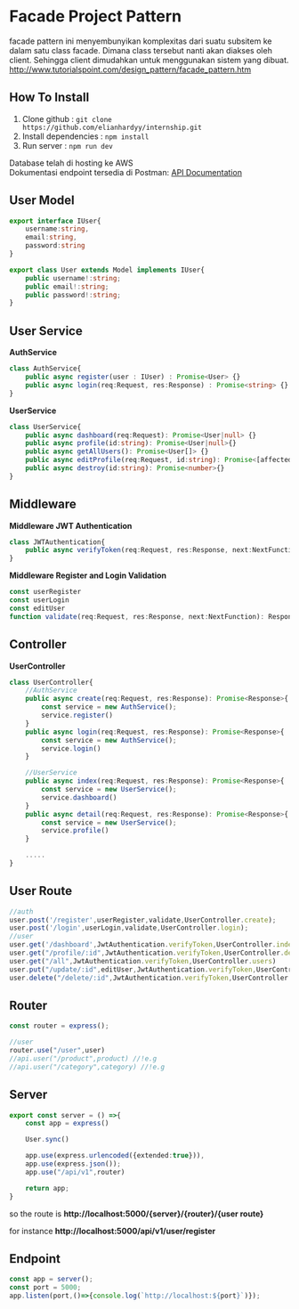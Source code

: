 # Facade Project Pattern

 facade pattern ini menyembunyikan komplexitas dari suatu subsitem ke dalam satu class facade. Dimana class tersebut nanti akan diakses oleh client. Sehingga client dimudahkan untuk menggunakan sistem yang dibuat. http://www.tutorialspoint.com/design_pattern/facade_pattern.htm



## How To Install
1. Clone github : `git clone https://github.com/elianhardyy/internship.git`
2. Install dependencies : `npm install`
3. Run server : `npm run dev`

Database telah di hosting ke AWS <br>
Dokumentasi endpoint tersedia di Postman: [API Documentation](https://documenter.getpostman.com/view/18886846/2sAXxJiapN)
## User Model

```ts
export interface IUser{
    username:string,
    email:string,
    password:string
}

export class User extends Model implements IUser{
    public username!:string;
    public email!:string;
    public password!:string;
}
```
## User Service

**AuthService**

```ts
class AuthService{
    public async register(user : IUser) : Promise<User> {}
    public async login(req:Request, res:Response) : Promise<string> {}
}
```

**UserService**

```ts
class UserService{
    public async dashboard(req:Request): Promise<User|null> {}
    public async profile(id:string): Promise<User|null>{}
    public async getAllUsers(): Promise<User[]> {}
    public async editProfile(req:Request, id:string): Promise<[affectedCount:number]>{}
    public async destroy(id:string): Promise<number>{}
}
```

## Middleware
**Middleware JWT Authentication**
```ts
class JWTAuthentication{
    public async verifyToken(req:Request, res:Response, next:NextFunction): Promise<Response|void>{}
}

```

**Middleware Register and Login Validation**
```ts
const userRegister
const userLogin
const editUser
function validate(req:Request, res:Response, next:NextFunction): Response<any,Record<string,any>> | undefined{}
```
## Controller
**UserController**
```ts
class UserController{
    //AuthService
    public async create(req:Request, res:Response): Promise<Response>{
        const service = new AuthService();
        service.register()
    }
    public async login(req:Request, res:Response): Promise<Response>{
        const service = new AuthService();
        service.login()
    }

    //UserService
    public async index(req:Request, res:Response): Promise<Response>{
        const service = new UserService();
        service.dashboard()
    }
    public async detail(req:Request, res:Response): Promise<Response>{
        const service = new UserService();
        service.profile()
    }

    .....
}

```

## User Route
```ts
//auth
user.post('/register',userRegister,validate,UserController.create);
user.post('/login',userLogin,validate,UserController.login);
//user
user.get('/dashboard',JwtAuthentication.verifyToken,UserController.index)
user.get("/profile/:id",JwtAuthentication.verifyToken,UserController.detail)
user.get("/all",JwtAuthentication.verifyToken,UserController.users)
user.put("/update/:id",editUser,JwtAuthentication.verifyToken,UserController.update);
user.delete("/delete/:id",JwtAuthentication.verifyToken,UserController.destroy)
```

## Router
```ts
const router = express();

//user
router.use("/user",user)
//api.user("/product",product) //!e.g
//api.user("/category",category) //!e.g
```

## Server
```ts
export const server = () =>{
    const app = express()

    User.sync()

    app.use(express.urlencoded({extended:true})),
    app.use(express.json());
    app.use("/api/v1",router)

    return app;
} 
```

<p>so the route is <b>http://localhost:5000/{server}/{router}/{user route}</b></p>
<p>for instance <b>http://localhost:5000/api/v1/user/register</b></p>

## Endpoint

```ts
const app = server();
const port = 5000;
app.listen(port,()=>{console.log(`http://localhost:${port}`)});
```
